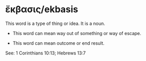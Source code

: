 # ἔκβασις/ekbasis
This word is a type of thing or idea. It is a noun. 

* This word can mean way out of something or way of escape.

* This word can mean outcome or end result.

See: 1 Corinthians 10:13; Hebrews 13:7
